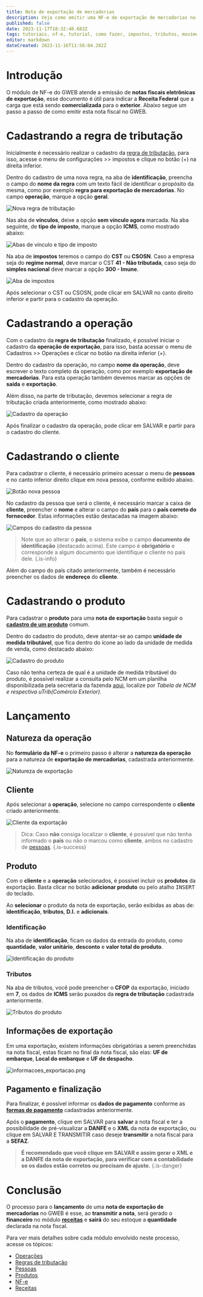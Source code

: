 ```yaml
---
title: Nota de exportação de mercadorias 
description: Veja como emitir uma NF-e de exportação de mercadorias no GWEB.
published: false
date: 2023-11-17T18:32:40.683Z
tags: tutoriais, nf-e, tutorial, como fazer, impostos, tributos, movimentos, compras, exportação
editor: markdown
dateCreated: 2023-11-16T11:56:04.282Z
---
```


# Introdução

O módulo de NF-e do GWEB atende a emissão de **notas fiscais eletrônicas de exportação**, esse documento é útil para indicar a **Receita Federal** que a carga que está sendo **comercializada** para o **exterior**.
Abaixo segue um passo a passo de como emitir esta nota fiscal no GWEB.

# Cadastrando a regra de tributação

Inicialmente é necessário realizar o cadastro da [regra de tributação](/configuracoes/impostos/regras-de-tributacao), para isso, acesse o menu de configurações >> impostos e clique no botão (+) na direita inferior.

Dentro do cadastro de uma nova regra, na aba de **identificação**, preencha o campo do **nome da regra** com um texto fácil de identificar o propósito da mesma, como por exemplo **regra para exportação de mercadorias**.
No campo **operação**, marque a opção **geral**.

![Nova regra de tributação](/tutoriais/nota-exportacao/nova_regra.png)

Nas aba de **vínculos**, deixe a opção **sem vínculo agora** marcada.
Na aba seguinte, de **tipo de imposto**, marque a opção **ICMS**, como mostrado abaixo:

![Abas de vínculo e tipo de imposto](/tutoriais/nota-exportacao/nova_regra_2_3.png)

Na aba de **impostos** teremos o campo do **CST** ou **CSOSN**.
Caso a empresa seja do **regime normal**, deve marcar o CST **41 - Não tributada**, caso seja do **simples nacional** deve marcar a opção **300 - Imune**.

![Aba de impostos](/tutoriais/nota-exportacao/nova_regra_4.png)

Após selecionar o CST ou CSOSN, pode clicar em <span class="mat-button mat-accent">SALVAR</span> no canto direito inferior e partir para o cadastro da operação.

# Cadastrando a operação

Com o cadastro da **regra de tributação** finalizado, é possível iniciar o cadastro da **operação de exportação**, para isso, basta acessar o menu de Cadastros >> Operações e clicar no botão na direita inferior (+).

Dentro do cadastro da operação, no campo **nome da operação**, deve escrever o texto completo da operação, como por exemplo **exportação de mercadorias**.
Para esta operação também devemos marcar as opções de **saída** e **exportação**.

Além disso, na parte de tributação, devemos selecionar a regra de tributação criada anteriormente, como mostrado abaixo:

![Cadastro da operação](/tutoriais/nota-exportacao/cadastro_operacao.png)

Após finalizar o cadastro da operação, pode clicar em <span class="mat-button mat-accent">SALVAR</span> e partir para o cadastro do cliente.

# Cadastrando o cliente

Para cadastrar o cliente, é necessário primeiro acessar o menu de **pessoas** e no canto inferior direito clique em nova pessoa, conforme exibido abaixo.

![Botão nova pessoa](/tutoriais/nota-exportacao/botao_nova_pessoa.png)

No cadastro da pessoa que será o cliente, é necessário marcar a caixa de **cliente**, preencher o **nome** e alterar o campo do **país** para o **país correto do fornecedor**.
Estas informações estão destacadas na imagem abaixo:

![Campos do cadastro da pessoa](/tutoriais/nota-exportacao/cadastro_pessoa.png)

> Note que ao alterar o **país**, o sistema exibe o campo **documento de identificação** (destacado acima). Este campo é **obrigatório** e corresponde a algum documento que identifique o cliente no país dele.
{.is-info}

Além do campo do país citado anteriormente, também é necessário preencher os dados de **endereço** do **cliente**.

# Cadastrando o produto

Para cadastrar o **produto** para uma **nota de exportação** basta seguir o [**cadastro de um produto**](/cadastros/produtos) comum.

Dentro do cadastro do produto, deve atentar-se ao campo **unidade de medida tributável**, que fica dentro do ícone <span class="mdi mdi-plus"></span> ao lado da unidade de medida de venda, como destacado abaixo:

![Cadastro do produto](/tutoriais/nota-exportacao/cadastro_produto.png)

Caso não tenha certeza de qual é a unidade de medida tributável do produto, é possível realizar a consulta pelo NCM em um planilha disponibilizada pela secretaria da fazenda [aqui](https://www.nfe.fazenda.gov.br/portal/listaConteudo.aspx?tipoConteudo=/NJarYc9nus=), localize por *Tabela de NCM e respectiva uTrib(Comércio Exterior)*.

# Lançamento

## Natureza da operação
No **formulário da NF-e** o primeiro passo é alterar a **natureza da operação** para a natureza de **exportação de mercadorias**, cadastrada anteriormente.

![Natureza de exportação](/tutoriais/nota-exportacao/natura_operacao_exportacao.png)

## Cliente

Após selecionar a **operação**, selecione no campo correspondente o **cliente** criado anteriormente.

![Cliente da exportação](/tutoriais/nota-exportacao/cliente_exportacao.png)

> Dica:
> Caso **não** consiga localizar o **cliente**, é possível que não tenha informado o **país** ou não o marcou como **cliente**, ambos no cadastro de [pessoas](/cadastros/pessoas).
{.is-success}

## Produto

Com o **cliente** e a **operação** selecionados, é possível incluir os **produtos** da exportação. Basta clicar no botão **adicionar produto** ou pelo atalho <kbd>INSERT</kbd> do teclado.

Ao **selecionar** o produto da nota de exportação, serão exibidas as abas de: **identificação**, **tributos**, **D.I.** e **adicionais**.

### Identificação
Na aba de **identificação**, ficam os dados da entrada do produto, como **quantidade**, **valor unitário**, **desconto** e **valor total do produto**.

![Identificação do produto](/tutoriais/nota-exportacao/produto_exportacao_identificacao.png)

### Tributos

Na aba de tributos, você pode preencher o **CFOP** da exportação, iniciado em **7**, os dados de **ICMS** serão puxados da **regra de tributação** cadastrada anteriormente.

![Tributos do produto](/tutoriais/nota-exportacao/produto_exportacao_tributos.png)

## Informações de exportação

Em uma exportação, existem informações obrigatórias a serem preenchidas na nota fiscal, estas ficam no final da nota fiscal, são elas: **UF de embarque**, **Local do embarque** e **UF de despacho**.

![informacoes_exportacao.png](/tutoriais/nota-exportacao/informacoes_exportacao.png)

## Pagamento e finalização

Para finalizar, é possível informar os **dados de pagamento** conforme as [**formas de pagamento**](/cadastros/pagamentos) cadastradas anteriormente.

Após o **pagamento**, clique em <span class="mat-button mat-accent">SALVAR</span> para **salvar** a nota fiscal e ter a possibilidade de pré-visualizar a **DANFE** e o **XML** da nota de exportação, ou clique em <span class="mat-button">SALVAR E TRANSMITIR</span> caso deseje **transmitir** a nota fiscal para a **SEFAZ**.

> **É recomendado que você clique em <span class="mat-button mat-accent">SALVAR</span> e assim gerar o XML e a DANFE da nota de exportação, para verificar com a contabilidade se os dados estão corretos ou precisam de ajuste.**
{.is-danger}

# Conclusão
O processo para o **lançamento** de uma **nota de exportação de mercadorias** no GWEB é esse, ao **transmitir a nota**, será gerado o **financeiro** no módulo [**receitas**](/financeiro/receitas) e **sairá** do seu estoque a **quantidade** declarada na nota fiscal.

Para ver mais detalhes sobre cada módulo envolvido neste processo, acesse os tópicos:

- [Operações](/pt-br/cadastros/operacoes)
- [Regras de tributação](/configuracoes/impostos/regras-de-tributacao)
- [Pessoas](/pt-br/cadastros/pessoas)
- [Produtos](/pt-br/cadastros/produtos)
- [NF-e](/pt-br/tutoriais/como-emitir-uma-nfe)
- [Receitas](/pt-br/financeiro/receitas)